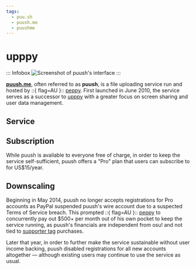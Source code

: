 ```yaml
---
tags:
  - puu.sh
  - puush.me
  - puushme
---
```


# upppy

::: Infobox
![Screenshot of puush's interface](img/upppyScreenshot.png "Screenshot of puush's application interface, as taken from [CNET's coverage of the service](https://www.cnet.com/culture/use-puush-to-share-images-and-screenshots-quickly/)")
:::

**[puush.me](https://puush.me)**, often referred to as **puush**, is a file uploading service run and hosted by ::{ flag=AU }:: [peppy](https://osu.ppy.sh/users/2). First launched in June 2010, the service serves as a successor to [upppy](/wiki/upppy) with a greater focus on screen sharing and user data management.

## Service

## Subscription

While puush is available to everyone free of charge, in order to keep the service self-sufficient, puush offers a "Pro" plan that users can subscribe to for US$15/year.  

## Downscaling

Beginning in May 2014, puush no longer accepts registrations for Pro accounts as PayPal suspended puush's wire account due to a suspected Terms of Service breach. This prompted ::{ flag=AU }:: [peppy](https://osu.ppy.sh/users/2) to concurrently pay out $500+ per month out of his own pocket to keep the service running, as puush's financials are independent from osu! and not tied to [supporter tag](/wiki/osu!supporter) purchases.

Later that year, in order to further make the service sustainable without user income backing, puush disabled registrations for all new accounts altogether — although existing users may continue to use the service as usual.
